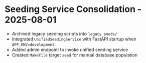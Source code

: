 # Seeding Service Consolidation - 2025-08-01

- Archived legacy seeding scripts into `legacy_seeds/`
- Integrated `UnifiedSeedingService` with FastAPI startup when `APP_ENV=development`
- Added admin endpoint to invoke unified seeding service
- Created `Makefile` target `seed` for manual database population
